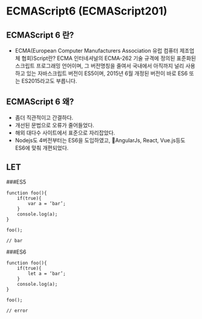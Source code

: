 # ECMAScript6 (ECMAScript201)


## ECMAScript 6 란?
- ECMA(European Computer Manufacturers Association 유럽 컴퓨터 제조업체 협회)Script란? ECMA 인터네셔널의 ECMA-262 기술 규격에 정의된 표준화된 스크립트 프로그래밍 언어이며, 그 버전명칭을 줄여서 국내에서 아직까지 널리 사용하고 있는 자바스크립트 버전이 ES5이며, 2015년 6월 개정된 버전이 바로 ES6 또는 ES2015라고도 부릅니다. 

## ECMAScript 6 왜?
- 좀더 직관적이고 간결하다.
- 개선된 문법으로 오류가 줄어들었다.
- 해외 대다수 사이트에서 표준으로 자리잡았다.
- Nodejs도 4버전부터는 ES6을 도입하였고, AngularJs, React, Vue.js등도 ES6에 맞춰 개편되었다.

## LET

###ES5
```
function foo(){
	if(true){
		var a = ‘bar’;
	}
	console.log(a);
}

foo();

// bar
```

###ES6
```
function foo(){
	if(true){
		let a = ‘bar’;
	}
	console.log(a);
}

foo();

// error
```


